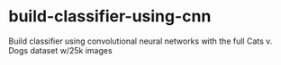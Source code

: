 # build-classifier-using-cnn
Build classifier using convolutional neural networks with the full Cats v. Dogs dataset w/25k images
